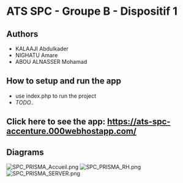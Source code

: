 # ATS SPC - Groupe B - Dispositif 1

## Authors

- KALAAJI Abdulkader
- NIGHATU Amare
- ABOU ALNASSER Mohamad

## How to setup and run the app

- use index.php to run the project
- _TODO.._
## Click here to see the app: https://ats-spc-accenture.000webhostapp.com/

## Diagrams

![SPC_PRISMA_Accueil.png](diagrams/SPC_PRISMA_Accueil.png) ![SPC_PRISMA_RH.png](diagrams/SPC_PRISMA_RH.png) ![SPC_PRISMA_SERVER.png](diagrams/SPC_PRISMA_SERVER.png)
